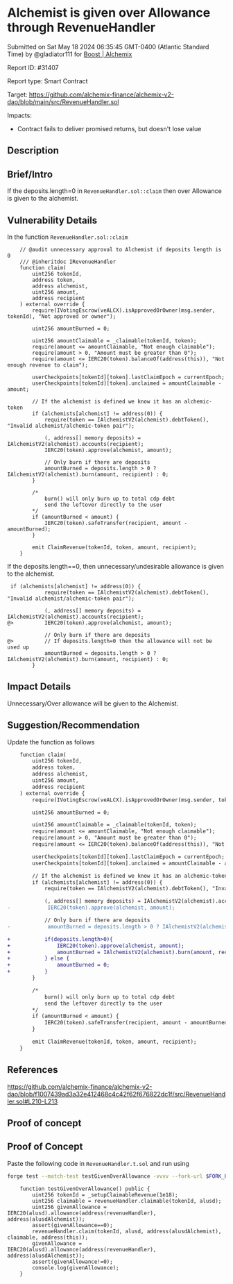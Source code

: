 
# Alchemist is given over Allowance through RevenueHandler

Submitted on Sat May 18 2024 06:35:45 GMT-0400 (Atlantic Standard Time) by @gladiator111 for [Boost | Alchemix](https://immunefi.com/bounty/alchemix-boost/)

Report ID: #31407

Report type: Smart Contract

Target: https://github.com/alchemix-finance/alchemix-v2-dao/blob/main/src/RevenueHandler.sol

Impacts:
- Contract fails to deliver promised returns, but doesn't lose value

## Description
## Brief/Intro
If the deposits.length=0 in `RevenueHandler.sol::claim` then over Allowance is given to the alchemist.

## Vulnerability Details
In the function `RevenueHandler.sol::claim`
```solidity
    // @audit unnecessary approval to Alchemist if deposits length is 0
    /// @inheritdoc IRevenueHandler
    function claim(
        uint256 tokenId,
        address token,
        address alchemist,
        uint256 amount,
        address recipient
    ) external override {
        require(IVotingEscrow(veALCX).isApprovedOrOwner(msg.sender, tokenId), "Not approved or owner");

        uint256 amountBurned = 0;

        uint256 amountClaimable = _claimable(tokenId, token);
        require(amount <= amountClaimable, "Not enough claimable");
        require(amount > 0, "Amount must be greater than 0");
        require(amount <= IERC20(token).balanceOf(address(this)), "Not enough revenue to claim");

        userCheckpoints[tokenId][token].lastClaimEpoch = currentEpoch;
        userCheckpoints[tokenId][token].unclaimed = amountClaimable - amount;

        // If the alchemist is defined we know it has an alchemic-token
        if (alchemists[alchemist] != address(0)) {
            require(token == IAlchemistV2(alchemist).debtToken(), "Invalid alchemist/alchemic-token pair");

            (, address[] memory deposits) = IAlchemistV2(alchemist).accounts(recipient);
            IERC20(token).approve(alchemist, amount);

            // Only burn if there are deposits
            amountBurned = deposits.length > 0 ? IAlchemistV2(alchemist).burn(amount, recipient) : 0;
        }

        /*
            burn() will only burn up to total cdp debt
            send the leftover directly to the user
        */
        if (amountBurned < amount) {
            IERC20(token).safeTransfer(recipient, amount - amountBurned);
        }

        emit ClaimRevenue(tokenId, token, amount, recipient);
    }
```
If the deposits.length==0, then unnecessary/undesirable allowance is given to the alchemist.
```solidity
 if (alchemists[alchemist] != address(0)) {
            require(token == IAlchemistV2(alchemist).debtToken(), "Invalid alchemist/alchemic-token pair");

            (, address[] memory deposits) = IAlchemistV2(alchemist).accounts(recipient);
@>          IERC20(token).approve(alchemist, amount);

            // Only burn if there are deposits
@>          // If deposits.length=0 then the allowance will not be used up
            amountBurned = deposits.length > 0 ? IAlchemistV2(alchemist).burn(amount, recipient) : 0;
        }
```
## Impact Details
Unnecessary/Over allowance will be given to the Alchemist.

## Suggestion/Recommendation
Update the function as follows
```diff
    function claim(
        uint256 tokenId,
        address token,
        address alchemist,
        uint256 amount,
        address recipient
    ) external override {
        require(IVotingEscrow(veALCX).isApprovedOrOwner(msg.sender, tokenId), "Not approved or owner");

        uint256 amountBurned = 0;

        uint256 amountClaimable = _claimable(tokenId, token);
        require(amount <= amountClaimable, "Not enough claimable");
        require(amount > 0, "Amount must be greater than 0");
        require(amount <= IERC20(token).balanceOf(address(this)), "Not enough revenue to claim");

        userCheckpoints[tokenId][token].lastClaimEpoch = currentEpoch;
        userCheckpoints[tokenId][token].unclaimed = amountClaimable - amount;

        // If the alchemist is defined we know it has an alchemic-token
        if (alchemists[alchemist] != address(0)) {
            require(token == IAlchemistV2(alchemist).debtToken(), "Invalid alchemist/alchemic-token pair");

            (, address[] memory deposits) = IAlchemistV2(alchemist).accounts(recipient);
-            IERC20(token).approve(alchemist, amount);

            // Only burn if there are deposits
-            amountBurned = deposits.length > 0 ? IAlchemistV2(alchemist).burn(amount, recipient) : 0;

+           if(deposits.length>0){
+               IERC20(token).approve(alchemist, amount);
+               amountBurned = IAlchemistV2(alchemist).burn(amount, recipient);
+           } else {
+               amountBurned = 0;
+           }
        }

        /*
            burn() will only burn up to total cdp debt
            send the leftover directly to the user
        */
        if (amountBurned < amount) {
            IERC20(token).safeTransfer(recipient, amount - amountBurned);
        }

        emit ClaimRevenue(tokenId, token, amount, recipient);
    }
```

## References
https://github.com/alchemix-finance/alchemix-v2-dao/blob/f1007439ad3a32e412468c4c42f62f676822dc1f/src/RevenueHandler.sol#L210-L213

        
## Proof of concept
## Proof of Concept
Paste the following code in `RevenueHandler.t.sol` and run using
```bash
forge test --match-test testGivenOverAllowance -vvvv --fork-url $FORK_URL
```
```solidity
    function testGivenOverAllowance() public {
        uint256 tokenId = _setupClaimableRevenue(1e18);
        uint256 claimable = revenueHandler.claimable(tokenId, alusd);
        uint256 givenAllowance = IERC20(alusd).allowance(address(revenueHandler), address(alusdAlchemist));
        assert(givenAllowance==0);
        revenueHandler.claim(tokenId, alusd, address(alusdAlchemist), claimable, address(this));
        givenAllowance = IERC20(alusd).allowance(address(revenueHandler), address(alusdAlchemist));
        assert(givenAllowance!=0);
        console.log(givenAllowance);     
    }
```